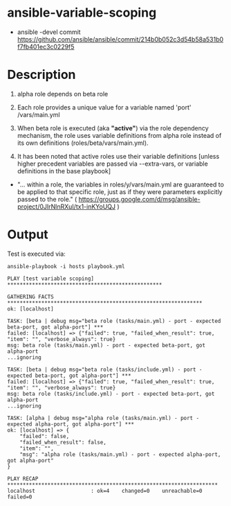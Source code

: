 ansible-variable-scoping
========================

- ansible -devel commit https://github.com/ansible/ansible/commit/214b0b052c3d54b58a531b0f7fb401ec3c0229f5

Description
===


1. alpha role depends on beta role

1. Each role provides a unique value for a variable named 'port' <role>/vars/main.yml

1. When beta role is executed (aka **"active"**) via the role dependency mechanism, the role uses variable definitions from alpha role instead of its own definitions (roles/beta/vars/main.yml). 

1. It has been noted that active roles use their variable definitions [unless higher precedent variables are passed via --extra-vars, or variable definitions in the base playbook]
  * "... within a role, the variables in roles/y/vars/main.yml are guaranteed to be applied to that specific role, just as if they were parameters explicitly passed to the role." ( https://groups.google.com/d/msg/ansible-project/0JIrNlnRXuI/tx1-inKYoUQJ )
  

Output
===

Test is executed via:

```
ansible-playbook -i hosts playbook.yml
```


```
PLAY [test variable scoping] ************************************************** 

GATHERING FACTS *************************************************************** 
ok: [localhost]

TASK: [beta | debug msg="beta role (tasks/main.yml) - port - expected beta-port, got alpha-port"] *** 
failed: [localhost] => {"failed": true, "failed_when_result": true, "item": "", "verbose_always": true}
msg: beta role (tasks/main.yml) - port - expected beta-port, got alpha-port
...ignoring

TASK: [beta | debug msg="beta role (tasks/include.yml) - port - expected beta-port, got alpha-port"] *** 
failed: [localhost] => {"failed": true, "failed_when_result": true, "item": "", "verbose_always": true}
msg: beta role (tasks/include.yml) - port - expected beta-port, got alpha-port
...ignoring

TASK: [alpha | debug msg="alpha role (tasks/main.yml) - port - expected alpha-port, got alpha-port"] *** 
ok: [localhost] => {
    "failed": false, 
    "failed_when_result": false, 
    "item": "", 
    "msg": "alpha role (tasks/main.yml) - port - expected alpha-port, got alpha-port"
}

PLAY RECAP ******************************************************************** 
localhost                  : ok=4    changed=0    unreachable=0    failed=0 
```

